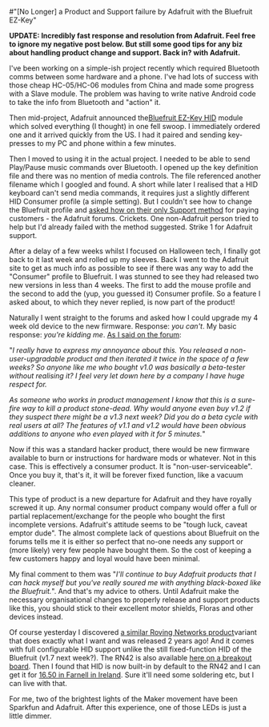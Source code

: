 #"[No Longer] a Product and Support failure by Adafruit with the Bluefruit EZ-Key"

<strong>UPDATE: Incredibly fast response and resolution from Adafruit. Feel free to ignore my negative post below. But still some good tips for any biz about handling product change and support. Back in? with Adafruit.</strong>

I've been working on a simple-ish project recently which required Bluetooth comms between some hardware and a phone. I've had lots of success with those cheap HC-05/HC-06 modules from China and made some progress with a Slave module. The problem was having to write native Android code to take the info from Bluetooth and "action" it.

Then mid-project, Adafruit announced the<a href="http://learn.adafruit.com/introducing-bluefruit-ez-key-diy-bluetooth-hid-keyboard">Bluefruit EZ-Key HID</a> module which solved everything (I thought) in one fell swoop. I immediately ordered one and it arrived quickly from the US. I had it paired and sending key-presses to my PC and phone within a few minutes.

Then I moved to using it in the actual project. I needed to be able to send Play/Pause music commands over Bluetooth. I opened up the key definition file and there was no mention of media controls. The file referenced another filename which I googled and found. A short while later I realised that a HID keyboard can't send media commands, it requires just a slightly different HID Consumer profile (a simple setting). But I couldn't see how to change the Bluefruit profile and <a href="http://forums.adafruit.com/viewtopic.php?f=19&amp;t=44730&amp;p=223765&amp;hilit=bluefruit#p223765">asked how on their only Support method</a> for paying customers - the Adafruit forums. Crickets. One non-Adafruit person tried to help but I'd already failed with the method suggested. Strike 1 for Adafruit support.

After a delay of a few weeks whilst I focused on Halloween tech, I finally got back to it last week and rolled up my sleeves. Back I went to the Adafruit site to get as much info as possible to see if there was any way to add the "Consumer" profile to Bluefruit. I was stunned to see they had released two new versions in less than 4 weeks. The first to add the mouse profile and the second to add the (yup, you guessed it) Consumer profile. So a feature I asked about, to which they never replied, is now part of the product!

Naturally I went straight to the forums and asked how I could upgrade my 4 week old device to the new firmware. Response: <em>you can't</em>. My basic response: <em>you're kidding me</em>. <a href="http://forums.adafruit.com/viewtopic.php?f=19&amp;t=45724&amp;p=229432#p229432">As I said on the forum</a>:

"<em>I really have to express my annoyance about this. You released a non-user-upgradable product and then iterated it twice in the space of a few weeks? So anyone like me who bought v1.0 was basically a beta-tester without realising it? I feel very let down here by a company I have huge respect for.</em>

<em>As someone who works in product management I know that this is a sure-fire way to kill a product stone-dead. Why would anyone even buy v1.2 if they suspect there might be a v1.3 next week? Did you do a beta cycle with real users at all? The features of v1.1 and v1.2 would have been obvious additions to anyone who even played with it for 5 minutes.</em>"

Now if this was a standard hacker product, there would be new firmware available to burn or instructions for hardware mods or whatever. Not in this case. This is effectively a consumer product. It is "non-user-serviceable". Once you buy it, that's it, it will be forever fixed function, like a vacuum cleaner.

This type of product is a new departure for Adafruit and they have royally screwed it up. Any normal consumer product company would offer a full or partial replacement/exchange for the people who bought the first incomplete versions. Adafruit's attitude seems to be "tough luck, caveat emptor dude". The almost complete lack of questions about Bluefruit on the forums tells me it is either so perfect that no-one needs any support or (more likely) very few people have bought them. So the cost of keeping a few customers happy and loyal would have been minimal.

My final comment to them was "<em>I'll continue to buy Adafruit products that I can hack myself but you've really soured me with anything black-boxed like the Bluefruit.</em>". And that's my advice to others. Until Adafruit make the necessary organisational changes to properly release and support products like this, you should stick to their excellent motor shields, Floras and other devices instead.

Of course yesterday I discovered <a href="https://www.sparkfun.com/products/10823">a similar Roving Networks product</a>variant that does exactly what I want and was released 2 years ago! And it comes with full configurable HID support unlike the still fixed-function HID of the Bluefruit (v1.7 next week?). The RN42 is also available <a href="http://embeddedwirelesssolutions.com/rn-42_HID_breakout_board">here on a breakout board</a>. Then I found that HID is now built-in by default to the RN42 and I can get it for <a href="http://ie.farnell.com/microchip/rn42n-i-rm/module-bluetooth-class-2/dp/2143324">16.50 in Farnell in Ireland</a>. Sure it'll need some soldering etc, but I can live with that.

For me, two of the brightest lights of the Maker movement have been Sparkfun and Adafruit. After this experience, one of those LEDs is just a little dimmer.
